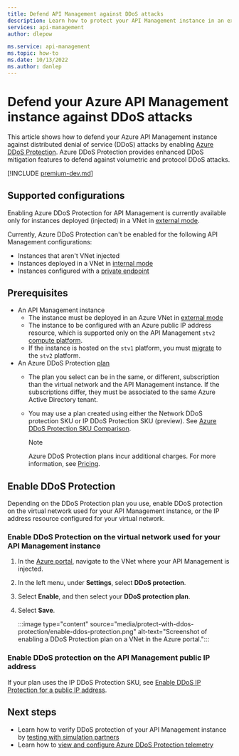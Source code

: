 ```yaml
---
title: Defend API Management against DDoS attacks 
description: Learn how to protect your API Management instance in an external virtual network against volumetric and protocol DDoS attacks by using Azure DDoS Protection Standard.
services: api-management
author: dlepow

ms.service: api-management
ms.topic: how-to
ms.date: 10/13/2022
ms.author: danlep
---
```

# Defend your Azure API Management instance against DDoS attacks

This article shows how to defend your Azure API Management instance against distributed denial of service (DDoS) attacks by enabling [Azure DDoS Protection](../ddos-protection/ddos-protection-overview.md). Azure DDoS Protection provides enhanced DDoS mitigation features to defend against volumetric and protocol DDoS attacks.​

[!INCLUDE [premium-dev.md](../../includes/api-management-availability-premium-dev.md)]

## Supported configurations

Enabling Azure DDoS Protection for API Management is currently available only for instances deployed (injected) in a VNet in [external mode](api-management-using-with-vnet.md).

Currently, Azure DDoS Protection can't be enabled for the following API Management configurations:

* Instances that aren't VNet injected
* Instances deployed in a VNet in [internal mode](api-management-using-with-internal-vnet.md)
* Instances configured with a [private endpoint](private-endpoint.md)

## Prerequisites

* An API Management instance
    * The instance must be deployed in an Azure VNet in [external mode](api-management-using-with-vnet.md) 
    * The instance to be configured with an Azure public IP address resource, which is supported only on the API Management `stv2` [compute platform](compute-infrastructure.md). 
    * If the instance is hosted on the `stv1` platform, you must [migrate](compute-infrastructure.md#how-do-i-migrate-to-the-stv2-platform) to the `stv2` platform.
* An Azure DDoS Protection [plan](../ddos-protection/manage-ddos-protection.md)
    * The plan you select can be in the same, or different, subscription than the virtual network and the API Management instance. If the subscriptions differ, they must be associated to the same Azure Active Directory tenant.
    * You may use a plan created using either the Network DDoS protection SKU or IP DDoS Protection SKU (preview). See [Azure DDoS Protection SKU Comparison](../ddos-protection/ddos-protection-sku-comparison.md).

        > [!NOTE]
        > Azure DDoS Protection plans incur additional charges. For more information, see [Pricing](https://azure.microsoft.com/pricing/details/ddos-protection/).
     
## Enable DDoS Protection

Depending on the DDoS Protection plan you use, enable DDoS protection on the virtual network used for your API Management instance, or the IP address resource configured for your virtual network.

### Enable DDoS Protection on the virtual network used for your API Management instance

1. In the [Azure portal](https://portal.azure.com), navigate to the VNet where your API Management is injected.
1. In the left menu, under **Settings**, select **DDoS protection**.
1. Select **Enable**, and then select your **DDoS protection plan**.
1. Select **Save**.

    :::image type="content" source="media/protect-with-ddos-protection/enable-ddos-protection.png" alt-text="Screenshot of enabling a DDoS Protection plan on a VNet in the Azure portal.":::

### Enable DDoS protection on the API Management public IP address

If your plan uses the IP DDoS Protection SKU, see [Enable DDoS IP Protection for a public IP address](../ddos-protection/manage-ddos-protection-powershell-ip.md#disable-ddos-ip-protection-for-an-existing-public-ip-address).

## Next steps

* Learn how to verify DDoS protection of your API Management instance by [testing with simulation partners](../ddos-protection/test-through-simulations.md)
* Learn how to [view and configure Azure DDoS Protection telemetry](../ddos-protection/telemetry.md)
